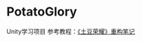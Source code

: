 # PotatoGlory
Unity学习项目
参考教程：[《土豆荣耀》重构笔记](https://www.rainbowcyan.com/tutorial/potato-glory/PotatoGloryTutorial-1/)
